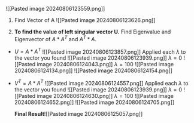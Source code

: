 ![[Pasted image 20240806123559.png]]
 
1) Find Vector of A ![[Pasted image 20240806123626.png]]

2) **To find the value of left singular vector U.** Find Eigenvalue and Eigenvector of $A*A^T$ and $A^T*A$.

+ $U = A*A^T$
	![[Pasted image 20240806123857.png]]
	Applied each $\lambda$ to the vector you found
		![[Pasted image 20240806123939.png]] 
		$\lambda = 0$
			![[Pasted image 20240806124043.png]]
		$\lambda = 100$
			![[Pasted image 20240806124134.png]]
		![[Pasted image 20240806124154.png]]


+ $V^{T} =A*A^T$
	![[Pasted image 20240806124557.png]]
	Applied each $\lambda$ to the vector you found
		![[Pasted image 20240806123939.png]] 
		$\lambda = 0$
			![[Pasted image 20240806124630.png]]
		$\lambda = 100$
			![[Pasted image 20240806124652.png]]
		![[Pasted image 20240806124705.png]]
		
	**Final Result**![[Pasted image 20240806125057.png]]


